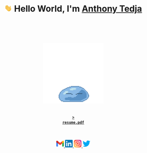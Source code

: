 <br>

<h1 align="center">

<img src="assets/wave.gif" width="25px"> Hello World, I'm <a href="https://anthonytedja.github.io/">Anthony Tedja</a> <br><br><br>

<a href="http://www.chickenroad.org/"><img src="assets/rimuru.gif" width="200px"></a>

</h1>

<a href="https://anthonytedja.github.io/resume.pdf"><h4 align="center"><code>> resume.pdf</code></h4></a>

<br>

<p align="center">
<a href="mailto:anthonytedja27@gmail.com">
  <img alt="Anthony's Email" width="25px" src="assets/gmail.svg" />
</a>
<a href="https://www.linkedin.com/in/anthonytedja/">
  <img alt="Anthony's LinkedIn" width="25px" src="assets/linkedin.svg" />
</a>
<a href="https://www.instagram.com/anthonytedja/">
  <img alt="Anthony's Instagram" width="25px" src="assets/instagram.svg" />
</a>
<a href="https://twitter.com/anthonytedja27">
  <img alt="Anthony's Twitter" width="25px" src="assets/twitter.svg" />
</a>
</p>
